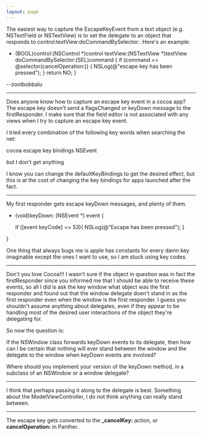 ```yaml
---
layout: page
---
```


The easiest way to capture the EscapeKeyEvent from a text object (e.g. NSTextField or NSTextView) is to set the delegate to an object that responds to     control:textView:doCommandBySelector:. Here's an example:

    
- (BOOL)control:(NSControl *)control textView:(NSTextView *)textView 
    doCommandBySelector:(SEL)command 
{
    if (command == @selector(cancelOperation:)) {
        NSLog(@"escape key has been pressed");
    }
    return NO;
}



--zootbobbalu


----

Does anyone know how to capture an escape key event in a cocoa app? The escape key doesn't send a flagsChanged or keyDown message to the firstResponder. I make sure that the field editor is not associated with any views when I try to capture an escape key event. 

I tried every combination of the following key words when searching the net:

cocoa 
escape 
key 
bindings 
NSEvent

but I don't get anything

I know you can change the defaultKeyBindings to get the desired effect, but this is at the cost of changing the key bindings for apps launched after the fact.

----
My first responder gets escape keyDown messages, and plenty of them.

    
- (void)keyDown: (NSEvent *) event {

   if ([event keyCode] == 53){
        NSLog(@"Escape has been pressed");
     }
  
}


One thing that always bugs me is apple has constants for every damn key imaginable except the ones I want to use, so I am stuck using key codes.

----

Don't you love Cocoa!!! I wasn't sure if the object in question was in fact the firstResponder since you informed me that I should be able to receive these events, so all I did is ask the key window what object was the first responder and found out that the window delegate doen't stand in as the first responder even when the window is the first responder. I guess you shouldn't assume anything about delegates, even if they appear to be handling most of the desired user interactions of the object they're delegating for. 

So now the question is: 

If the NSWindow class forwards keyDown events to its delegate, then how can I be certain that nothing will ever stand between the window and the delegate to the window when keyDown events are involved? 

Where should you implement your version of the keyDown method, in a subclass of an NSWindow or a window delegate?


----

I think that perhaps passing it along to the delegate is best. Something about the ModelViewController, I do not think anything can really stand between.

----

The escape key gets converted to the **_cancelKey:** action, or **cancelOperation:** in Panther.
